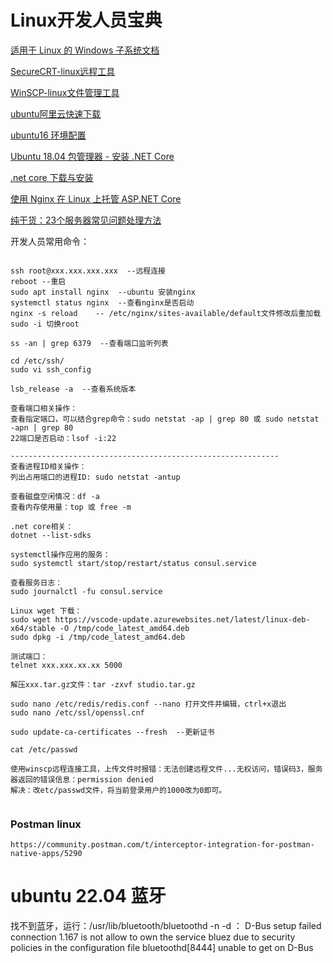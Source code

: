 # Linux开发人员宝典

[适用于 Linux 的 Windows 子系统文档](https://docs.microsoft.com/zh-cn/windows/wsl/)

[SecureCRT-linux远程工具](https://www.vandyke.com/cgi-bin/releases.php?product=securecrt)

[WinSCP-linux文件管理工具](https://winscp.net/eng/download.php)

[ubuntu阿里云快速下载](http://mirrors.aliyun.com/ubuntu-releases/18.04/)

[ubuntu16 环境配置](https://cloud.tencent.com/developer/article/1342775)

[Ubuntu 18.04 包管理器 - 安装 .NET Core](https://docs.microsoft.com/zh-cn/dotnet/core/install/linux-package-manager-ubuntu-1804)

[.net core 下载与安装](https://dotnet.microsoft.com/download)

[使用 Nginx 在 Linux 上托管 ASP.NET Core](https://docs.microsoft.com/zh-cn/aspnet/core/host-and-deploy/linux-nginx?view=aspnetcore-3.1)

[纯干货：23个服务器常见问题处理方法](https://baijiahao.baidu.com/s?id=1665926621488582098&wfr=spider&for=pc)

开发人员常用命令：
```

ssh root@xxx.xxx.xxx.xxx  --远程连接
reboot --重启
sudo apt install nginx  --ubuntu 安装nginx
systemctl status nginx  --查看nginx是否启动
nginx -s reload    -- /etc/nginx/sites-available/default文件修改后重加载
sudo -i 切换root

ss -an | grep 6379  --查看端口监听列表

cd /etc/ssh/
sudo vi ssh_config

lsb_release -a  --查看系统版本

查看端口相关操作：
查看指定端口，可以结合grep命令：sudo netstat -ap | grep 80 或 sudo netstat -apn | grep 80
22端口是否启动：lsof -i:22

------------------------------------------------------------
查看进程ID相关操作：
列出占用端口的进程ID: sudo netstat -antup 

查看磁盘空闲情况：df -a
查看内存使用量：top 或 free -m

.net core相关：
dotnet --list-sdks

systemctl操作应用的服务：
sudo systemctl start/stop/restart/status consul.service

查看服务日志：
sudo journalctl -fu consul.service

Linux wget 下载：
sudo wget https://vscode-update.azurewebsites.net/latest/linux-deb-x64/stable -O /tmp/code_latest_amd64.deb
sudo dpkg -i /tmp/code_latest_amd64.deb

测试端口：
telnet xxx.xxx.xx.xx 5000 

解压xxx.tar.gz文件：tar -zxvf studio.tar.gz

sudo nano /etc/redis/redis.conf --nano 打开文件并编辑，ctrl+x退出 
sudo nano /etc/ssl/openssl.cnf

sudo update-ca-certificates --fresh  --更新证书

cat /etc/passwd

使用winscp远程连接工具，上传文件时报错：无法创建远程文件...无权访问，错误码3，服务器返回的错误信息：permission denied
解决：改etc/passwd文件，将当前登录用户的1000改为0即可。


```

### Postman linux
```
https://community.postman.com/t/interceptor-integration-for-postman-native-apps/5290
```

# ubuntu 22.04 蓝牙
找不到蓝牙，运行：/usr/lib/bluetooth/bluetoothd -n -d ：
D-Bus setup failed connection 1.167 is not allow to own the service bluez due to security policies in the configuration file 
bluetoothd[8444] unable to get on D-Bus